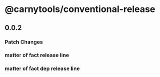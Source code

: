 # @carnytools/conventional-release

## 0.0.2

### Patch Changes

### matter of fact release line

### matter of fact dep release line
